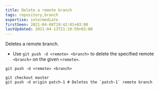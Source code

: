 ```yaml
---
title: Delete a remote branch
tags: repository,branch
expertise: intermediate
firstSeen: 2021-04-08T19:42:01+03:00
lastUpdated: 2021-04-13T21:10:59+03:00
---
```


Deletes a remote branch.

- Use `git push -d <remote> <branch>` to delete the specified remote `<branch>` on the given `<remote>`.

```shell
git push -d <remote> <branch>
```

```shell
git checkout master
git push -d origin patch-1 # Deletes the `patch-1` remote branch
```
